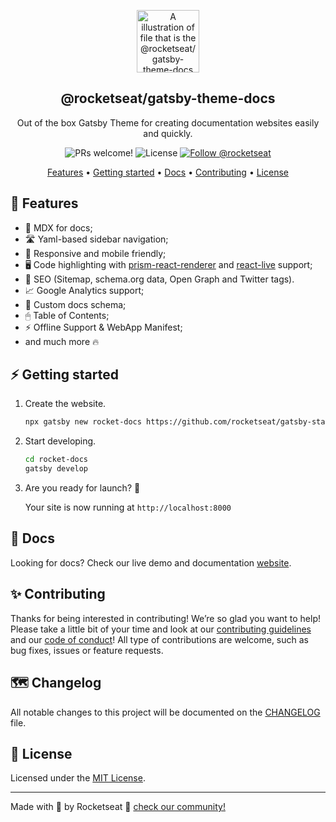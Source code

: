<p align="center">
  <img src="https://rocketseat-cdn.s3-sa-east-1.amazonaws.com/theme-docs.svg" alt="A illustration of file that is the @rocketseat/gatsby-theme-docs logo" width="100">
</p>

<h2 align="center">
  @rocketseat/gatsby-theme-docs
</h2>

<p align="center">
  Out of the box Gatsby Theme for creating documentation websites easily and quickly.
</p>

<p align="center">
  <img src="https://img.shields.io/badge/PRs-welcome-%238257E6.svg" alt="PRs welcome!" />

  <img alt="License" src="https://img.shields.io/badge/license-MIT-%238257E6">

  <a href="https://twitter.com/intent/follow?screen_name=rocketseat">
    <img src="https://img.shields.io/twitter/follow/rocketseat.svg?label=Follow%20@rocketseat" alt="Follow @rocketseat" />
  </a>
</p>

<p align="center">
  <a href="#-features">Features</a> •
  <a href="#-getting-started">Getting started</a> •
  <a href="#-docs">Docs</a> •
  <a href="#-contributing">Contributing</a> •
  <a href="#-license">License</a>
</p>

## 🚀 Features

- 📝 MDX for docs;
- 🛣 Yaml-based sidebar navigation;
- 📱 Responsive and mobile friendly;
- 🖥 Code highlighting with [prism-react-renderer](https://github.com/FormidableLabs/prism-react-renderer) and [react-live](https://github.com/FormidableLabs/react-live) support;
- 🥇 SEO (Sitemap, schema.org data, Open Graph and Twitter tags).
- 📈 Google Analytics support;
- 📄 Custom docs schema;
- 🖱 Table of Contents;
- ⚡️ Offline Support & WebApp Manifest;
- and much more 🔥

## ⚡️ Getting started

1. Create the website.

   ```sh
   npx gatsby new rocket-docs https://github.com/rocketseat/gatsby-starter-rocket-docs
   ```

2. Start developing.

   ```sh
   cd rocket-docs
   gatsby develop
   ```

3. Are you ready for launch? 🚀

   Your site is now running at `http://localhost:8000`

## 📄 Docs

Looking for docs? Check our live demo and documentation [website](https://rocketdocs.netlify.app).

## ✨ Contributing

Thanks for being interested in contributing! We’re so glad you want to help! Please take a little bit of your time and look at our [contributing guidelines](https://github.com/Rocketseat/gatsby-themes/blob/main/.github/CONTRIBUTING.md) and our
[code of conduct](https://github.com/Rocketseat/gatsby-themes/blob/main/.github/CODE_OF_CONDUCT.md)! All type of contributions are welcome, such as bug fixes, issues or feature requests.

## 🗺 Changelog

All notable changes to this project will be documented on the [CHANGELOG](https://github.com/Rocketseat/gatsby-themes/blob/main/%40rocketseat/gatsby-theme-docs/CHANGELOG.md) file.

## 📝 License

Licensed under the [MIT License](https://github.com/Rocketseat/gatsby-themes/blob/main/%40rocketseat/gatsby-theme-docs/LICENSE).

---

Made with 💜 by Rocketseat :wave: [check our community!](https://discordapp.com/invite/gCRAFhc)
